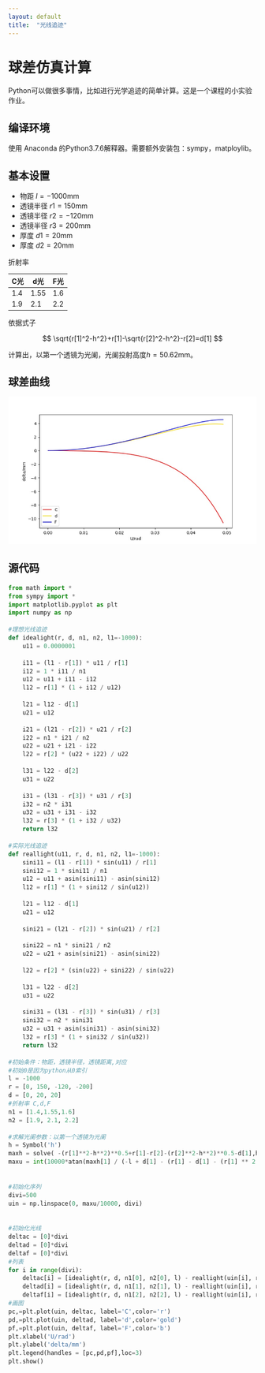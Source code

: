 ```yaml
---
layout: default
title:  "光线追迹"
---
```


# 球差仿真计算

Python可以做很多事情，比如进行光学追迹的简单计算。这是一个课程的小实验作业。

## 编译环境

使用 Anaconda 的Python3.7.6解释器。需要额外安装包：sympy，matploylib。

## 基本设置

- 物距  $l=-1000$mm
- 透镜半径  $r1=150$mm
- 透镜半径 $r2=-120$mm
- 透镜半径 $r3=200$mm
- 厚度  $d1=20$mm
- 厚度    $d2=20$mm

折射率

| C光 | d光  | F光 |
| --- | --- | --- |
| 1.4 | 1.55 | 1.6 |
| 1.9 | 2.1  | 2.2 |

依据式子

$$
\sqrt{r[1]^2-h^2}+r[1]-\sqrt{r[2]^2-h^2}-r[2]=d[1]
$$

计算出，以第一个透镜为光阑，光阑投射高度$h=50.62$mm。

## 球差曲线

![球差曲线](/assets/img/light.jpeg)

## 源代码

```python
from math import *
from sympy import *
import matplotlib.pyplot as plt
import numpy as np

#理想光线追迹
def idealight(r, d, n1, n2, l1=-1000):
    u11 = 0.0000001

    i11 = (l1 - r[1]) * u11 / r[1]
    i12 = 1 * i11 / n1
    u12 = u11 + i11 - i12
    l12 = r[1] * (1 + i12 / u12)

    l21 = l12 - d[1]
    u21 = u12

    i21 = (l21 - r[2]) * u21 / r[2]
    i22 = n1 * i21 / n2
    u22 = u21 + i21 - i22
    l22 = r[2] * (u22 + i22) / u22

    l31 = l22 - d[2]
    u31 = u22

    i31 = (l31 - r[3]) * u31 / r[3]
    i32 = n2 * i31
    u32 = u31 + i31 - i32
    l32 = r[3] * (1 + i32 / u32)
    return l32

#实际光线追迹
def reallight(u11, r, d, n1, n2, l1=-1000):
    sini11 = (l1 - r[1]) * sin(u11) / r[1]
    sini12 = 1 * sini11 / n1
    u12 = u11 + asin(sini11) - asin(sini12)
    l12 = r[1] * (1 + sini12 / sin(u12))

    l21 = l12 - d[1]
    u21 = u12

    sini21 = (l21 - r[2]) * sin(u21) / r[2]

    sini22 = n1 * sini21 / n2
    u22 = u21 + asin(sini21) - asin(sini22)

    l22 = r[2] * (sin(u22) + sini22) / sin(u22)

    l31 = l22 - d[2]
    u31 = u22

    sini31 = (l31 - r[3]) * sin(u31) / r[3]
    sini32 = n2 * sini31
    u32 = u31 + asin(sini31) - asin(sini32)
    l32 = r[3] * (1 + sini32 / sin(u32))
    return l32

#初始条件：物距，透镜半径，透镜距离,对应
#初始0是因为python从0索引
l = -1000
r = [0, 150, -120, -200]
d = [0, 20, 20]
#折射率 C,d,F
n1 = [1.4,1.55,1.6]
n2 = [1.9, 2.1, 2.2]

#求解光阑参数：以第一个透镜为光阑
h = Symbol('h')
maxh = solve( -(r[1]**2-h**2)**0.5+r[1]-r[2]-(r[2]**2-h**2)**0.5-d[1],h)
maxu = int(10000*atan(maxh[1] / (-l + d[1] - (r[1] - d[1] - (r[1] ** 2 - maxh[1] ** 2) ** 0.5))))


#初始化序列
divi=500
uin = np.linspace(0, maxu/10000, divi)


#初始化光线
deltac = [0]*divi
deltad = [0]*divi
deltaf = [0]*divi
#列表
for i in range(divi):
    deltac[i] = [idealight(r, d, n1[0], n2[0], l) - reallight(uin[i], r, d, n1[0], n2[0], l)]
    deltad[i] = [idealight(r, d, n1[1], n2[1], l) - reallight(uin[i], r, d, n1[1], n2[1], l)]
    deltaf[i] = [idealight(r, d, n1[2], n2[2], l) - reallight(uin[i], r, d, n1[2], n2[2], l)]
#画图
pc,=plt.plot(uin, deltac, label='C',color='r')
pd,=plt.plot(uin, deltad, label='d',color='gold')
pf,=plt.plot(uin, deltaf, label='F',color='b')
plt.xlabel('U/rad')
plt.ylabel('delta/mm')
plt.legend(handles = [pc,pd,pf],loc=3)
plt.show()
```
